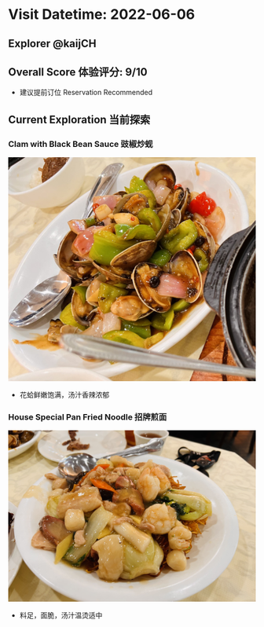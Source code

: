 # Visit Datetime: 2022-06-06

## Explorer @kaijCH

## Overall Score 体验评分: 9/10

- 建议提前订位 Reservation Recommended

## Current Exploration 当前探索

### Clam with Black Bean Sauce 豉椒炒蚬

![Clam w/ Black Bean Sauce](pix2022Jun06th/clam_with_balck_bean_sauce.jpeg)

- 花蛤鲜嫩饱满，汤汁香辣浓郁

### House Special Pan Fried Noodle 招牌煎面

![House Special Pan Fried Noodle](Pix2022Jun06th/house_special_pan_fried_noodle.jpeg)

- 料足，面脆，汤汁温烫适中
